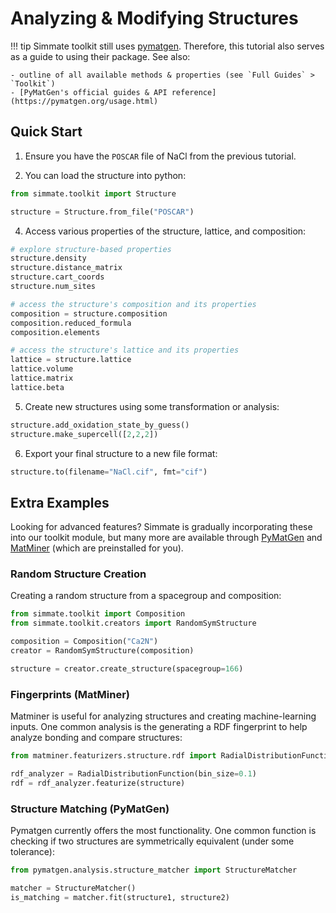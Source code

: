 # Analyzing & Modifying Structures

!!! tip
    Simmate toolkit still uses [pymatgen](https://pymatgen.org/). Therefore, this tutorial also serves as a guide to using their package. See also:

    - outline of all available methods & properties (see `Full Guides` > `Toolkit`)
    - [PyMatGen's official guides & API reference](https://pymatgen.org/usage.html)

## Quick Start

1. Ensure you have the `POSCAR` file of NaCl from the previous tutorial.

2. You can load the structure into python:
```python
from simmate.toolkit import Structure

structure = Structure.from_file("POSCAR")
```

4. Access various properties of the structure, lattice, and composition:
```python
# explore structure-based properties
structure.density
structure.distance_matrix
structure.cart_coords
structure.num_sites

# access the structure's composition and its properties
composition = structure.composition
composition.reduced_formula
composition.elements

# access the structure's lattice and its properties
lattice = structure.lattice
lattice.volume
lattice.matrix
lattice.beta
```

5. Create new structures using some transformation or analysis:
```python
structure.add_oxidation_state_by_guess()
structure.make_supercell([2,2,2])
```

6. Export your final structure to a new file format:
```python
structure.to(filename="NaCl.cif", fmt="cif")
```

## Extra Examples

Looking for advanced features? Simmate is gradually incorporating these into our toolkit module, but many more are available through [PyMatGen](https://pymatgen.org/) and [MatMiner](https://hackingmaterials.lbl.gov/matminer/) (which are preinstalled for you).

### Random Structure Creation

Creating a random structure from a spacegroup and composition:

```python
from simmate.toolkit import Composition
from simmate.toolkit.creators import RandomSymStructure

composition = Composition("Ca2N")
creator = RandomSymStructure(composition)

structure = creator.create_structure(spacegroup=166)
```

### Fingerprints (MatMiner)

Matminer is useful for analyzing structures and creating machine-learning inputs. One common analysis is the generating a RDF fingerprint to help analyze bonding and compare structures:

```python
from matminer.featurizers.structure.rdf import RadialDistributionFunction

rdf_analyzer = RadialDistributionFunction(bin_size=0.1)
rdf = rdf_analyzer.featurize(structure)
```

### Structure Matching (PyMatGen)

Pymatgen currently offers the most functionality. One common function is checking if two structures are symmetrically equivalent (under some tolerance):

```python
from pymatgen.analysis.structure_matcher import StructureMatcher

matcher = StructureMatcher()
is_matching = matcher.fit(structure1, structure2)
```
